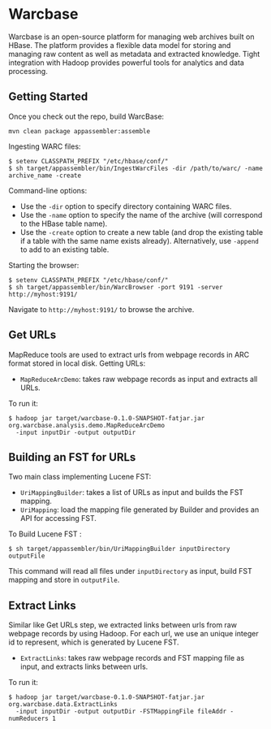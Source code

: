Warcbase
========

Warcbase is an open-source platform for managing web archives built on HBase. The platform provides a flexible data model for storing and managing raw content as well as
metadata and extracted knowledge. Tight integration with Hadoop provides powerful tools for analytics and data processing.

Getting Started
---------------

Once you check out the repo, build WarcBase:

```
mvn clean package appassembler:assemble
```

Ingesting WARC files:

```
$ setenv CLASSPATH_PREFIX "/etc/hbase/conf/"
$ sh target/appassembler/bin/IngestWarcFiles -dir /path/to/warc/ -name archive_name -create
```

Command-line options:

+ Use the `-dir` option to specify directory containing WARC files.
+ Use the `-name` option to specify the name of the archive (will correspond to the HBase table name).
+ Use the `-create` option to create a new table (and drop the existing table if a table with the same name exists already). Alternatively, use `-append` to add to an existing table.

Starting the browser:

```
$ setenv CLASSPATH_PREFIX "/etc/hbase/conf/"
$ sh target/appassembler/bin/WarcBrowser -port 9191 -server http://myhost:9191/
```

Navigate to `http://myhost:9191/` to browse the archive.

Get URLs
-------------

MapReduce tools are used to extract urls from webpage records in ARC format stored in local disk.
Getting URLs:

+ `MapReduceArcDemo`: takes raw webpage records as input and extracts all URLs.

To run it:

```
$ hadoop jar target/warcbase-0.1.0-SNAPSHOT-fatjar.jar org.warcbase.analysis.demo.MapReduceArcDemo 
  -input inputDir -output outputDir
```

Building an FST for URLs
---------------------------------

Two main class implementing Lucene FST:

+ `UriMappingBuilder`: takes a list of URLs as input and builds the FST mapping.
+ `UriMapping`: load the mapping file generated by Builder and provides an API for accessing FST.

To Build Lucene FST :

```
$ sh target/appassembler/bin/UriMappingBuilder inputDirectory outputFile
```

This command will read all files under `inputDirectory` as input, build FST mapping and store in `outputFile`.

Extract Links
-----------------

Similar like Get URLs step, we extracted links between urls from raw webpage records by using Hadoop. For each url, we use an unique integer id to represent, which is generated by Lucene FST.  

+ `ExtractLinks`: takes raw webpage records and FST mapping file as input, and extracts links between urls.

To run it:

```
$ hadoop jar target/warcbase-0.1.0-SNAPSHOT-fatjar.jar org.warcbase.data.ExtractLinks 
  -input inputDir -output outputDir -FSTMappingFile fileAddr -numReducers 1
```
